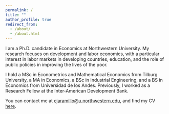 ```yaml
---
permalink: /
title: ""
author_profile: true
redirect_from: 
  - /about/
  - /about.html
---
```


I am a Ph.D. candidate in Economics at Northwestern University. My research focuses on development and labor economics, with a particular interest in labor markets in developing countries, education, and the role of public policies in improving the lives of the poor.

I hold a MSc in Econometrics and Mathematical Economics from Tilburg University, a MA in Economics, a BSc in Industrial Engineering, and a BS in Economics from Universidad de los Andes. Previously, I worked as a Research Fellow at the Inter-American Development Bank.

You can contact me at [ejaramillo@u.northwestern.edu](ejaramillo@u.northwestern.edu), and find my CV [here](/files/CV1.pdf).
